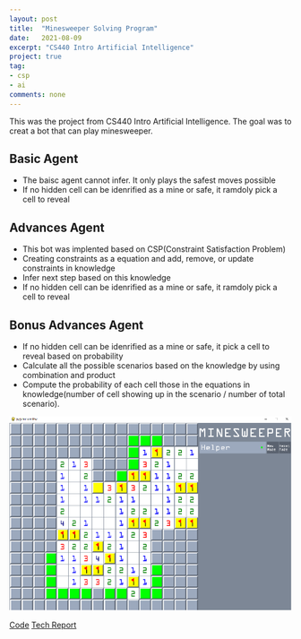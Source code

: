 ```yaml
---
layout: post
title:  "Minesweeper Solving Program"
date:   2021-08-09
excerpt: "CS440 Intro Artificial Intelligence"
project: true
tag:
- csp
- ai
comments: none
---
```

This was the project from CS440 Intro Artificial Intelligence. The goal was to creat a bot that can play minesweeper.

## Basic Agent
* The baisc agent cannot infer. It only plays the safest moves possible
* If no hidden cell can be idenrified as a mine or safe, it ramdoly pick a cell to reveal

## Advances Agent
* This bot was implented based on CSP(Constraint Satisfaction Problem)
* Creating constraints as a equation and add, remove, or update constraints in knowledge
* Infer next step based on this knowledge
* If no hidden cell can be idenrified as a mine or safe, it ramdoly pick a cell to reveal

## Bonus Advances Agent
* If no hidden cell can be idenrified as a mine or safe, it pick a cell to reveal based on probability
* Calculate all the possible scenarios based on the knowledge by using combination and product
* Compute the probability of each cell those in the equations in knowledge(number of cell showing up in the scenario / number of total scenario).

![](../assets/img/mine.png)

<div markdown="0">
    <a href="https://github.com/Norden-Tenzin/440ArtificialIntelligence/tree/master/MINESWEEPER" class="btn">Code</a>
    <a href="https://github.com/Norden-Tenzin/440ArtificialIntelligence/blob/master/MINESWEEPER/Report2_tn266_sk1998.pdf" class="btn">Tech Report</a>
</div>
